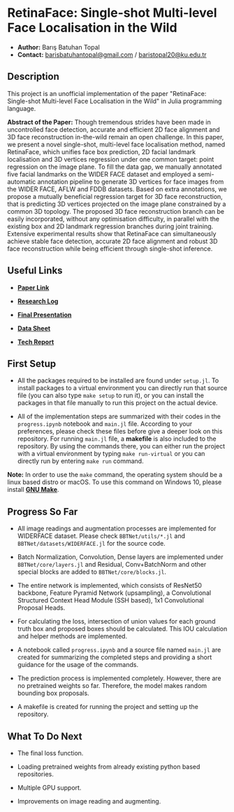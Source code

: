 # RetinaFace: Single-shot Multi-level Face Localisation in the Wild

* **Author:** Barış Batuhan Topal
* **Contact:** barisbatuhantopal@gmail.com / baristopal20@ku.edu.tr

## Description

This project is an unofficial implementation of the paper "RetinaFace: Single-shot Multi-level Face Localisation in the Wild" in Julia programming language. 

**Abstract of the Paper:** Though tremendous strides have been made in uncontrolled face detection, accurate and efficient 2D face alignment and 3D face reconstruction in-the-wild remain an open challenge. In this paper, we present a novel single-shot, multi-level face localisation method, named RetinaFace, which unifies face box prediction, 2D facial landmark localisation and 3D vertices regression under one common target: point regression on the image plane. To fill the data gap, we manually annotated five facial landmarks on the WIDER FACE dataset and employed a semi-automatic annotation pipeline to generate 3D vertices for face images from the WIDER FACE, AFLW and FDDB datasets. Based on extra annotations, we propose a mutually beneficial regression target for 3D face reconstruction, that is predicting 3D vertices projected on the image plane constrained by a common 3D topology. The proposed 3D face reconstruction branch can be easily incorporated, without any optimisation difficulty, in parallel with the existing box and 2D landmark regression branches during joint training. Extensive experimental results show that RetinaFace can simultaneously achieve stable face detection, accurate 2D face alignment and robust 3D face reconstruction while being efficient through single-shot inference.

## Useful Links

* [**Paper Link**](https://openaccess.thecvf.com/content_CVPR_2020/papers/Deng_RetinaFace_Single-Shot_Multi-Level_Face_Localisation_in_the_Wild_CVPR_2020_paper.pdf)

* [**Research Log**](https://docs.google.com/document/d/1fF8Y2ZG3iQvLiHqBY47O8yGQFobWY9JDyNRvDlUqJPQ/edit?usp=sharing) 

* [**Final Presentation**](https://docs.google.com/presentation/d/1lBw68_IdbSe_0n2KAlupRnDulvfzNrUMwx3sBkNl9p8/edit?usp=sharing)

* [**Data Sheet**](https://docs.google.com/spreadsheets/d/1Si1-91wCge3aq7liSTSFxGuJb3fO_-xHlAIzQkaLEyU/edit?usp=sharing) 

* [**Tech Report**](https://www.overleaf.com/read/pbtyskcsdgyt)

## First Setup

* All the packages required to be installed are found under `setup.jl`. To install packages to a virtual environment you can directly run that source file (you can also type `make setup` to run it), or you can install the packages in that file manually to run this project on the actual device.

* All of the implementation steps are summarized with their codes in the `progress.ipynb` notebook and `main.jl` file. According to your preferences, please check these files before give a deeper look on this repository. For running `main.jl` file, a **makefile** is also included to the repository. By using the commands there, you can either run the project with a virtual environment by typing `make run-virtual` or you can directly run by entering `make run` command.

**Note:** In order to use the `make` command, the operating system should be a linux based distro or macOS. To use this command on Windows 10, please install [**GNU Make**](https://www.gnu.org/software/make/).

## Progress So Far

* All image readings and augmentation processes are implemented for WIDERFACE dataset. Please check `BBTNet/utils/*.jl` and `BBTNet/datasets/WIDERFACE.jl` for the source code.

* Batch Normalization, Convolution, Dense layers  are implemented under `BBTNet/core/layers.jl` and Residual, Conv+BatchNorm and other special blocks are added to `BBTNet/core/blocks.jl`. 

* The entire network is implemented, which consists of ResNet50 backbone, Feature Pyramid Network (upsampling), a Convolutional Structured Context Head Module (SSH based), 1x1 Convolutional Proposal Heads.

*  For calculating the loss, intersection of union values for each ground truth box and proposed boxes should be calculated. This IOU calculation and helper methods are implemented.

* A notebook called `progress.ipynb` and a source file named `main.jl` are created for summarizing the completed steps and providing a short guidance for the usage of the commands.

* The prediction process is implemented completely. However, there are no pretrained weights so far. Therefore, the model makes random bounding box proposals.

* A makefile is created for running the project and setting up the repository.

## What To Do Next

* The final loss function.

* Loading pretrained weights from already existing python based repositories.

* Multiple GPU support.

* Improvements on image reading and augmenting.

